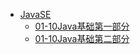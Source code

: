 

- [JavaSE](./docs/01JavaSE/_sidebar.md)
  - [01-10Java基础第一部分](./docs/01JavaSE/_sidebar第一部分.md)
  - [01-10Java基础第二部分](./docs/01JavaSE/_sidebar第二部分.md)





